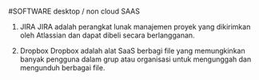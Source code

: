 #

#SOFTWARE desktop / non cloud SAAS
1. JIRA
JIRA adalah perangkat lunak manajemen proyek yang dikirimkan oleh Atlassian dan dapat dibeli secara berlangganan.

2. Dropbox
Dropbox adalah alat SaaS berbagi file yang memungkinkan banyak pengguna dalam grup atau organisasi untuk mengunggah dan mengunduh berbagai file.
